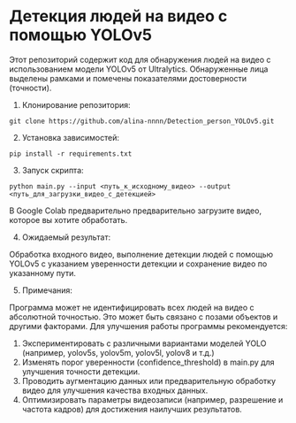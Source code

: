 # Детекция людей на видео с помощью YOLOv5
Этот репозиторий содержит код для обнаружения людей на видео с использованием модели YOLOv5 от Ultralytics. Обнаруженные лица выделены рамками и помечены показателями достоверности (точности).

1. Клонирование репозитория:
   
```git clone https://github.com/alina-nnnn/Detection_person_YOLOv5.git```

2. Установка зависимостей:
   
```pip install -r requirements.txt```

3. Запуск скрипта:
   
```python main.py --input <путь_к_исходному_видео> --output <путь_для_загрузки_видео_с_детекцией>```

В Google Colab предварительно предварительно загрузите видео, которое вы хотите обработать.

4. Ожидаемый результат:
   
Обработка входного видео, выполнение детекции людей с помощью YOLOv5 с указанием уверенности детекции и сохранение видео по указанному пути.

5. Примечания:

Программа может не идентифицировать всех людей на видео с абсолютной точностью. Это может быть связано с позами объектов и другими факторами.
Для улучшения работы программы рекомендуется:

1. Экспериментировать с различными вариантами моделей YOLO (например, yolov5s, yolov5m, yolov5l, yolov8 и т.д.)
2. Изменять порог уверенности (confidence_threshold) в main.py для улучшения точности детекции.
3. Проводить аугментацию данных или предварительную обработку видео для улучшения качества входных данных.
4. Оптимизировать параметры видеозаписи (например, разрешение и частота кадров) для достижения наилучших результатов.

